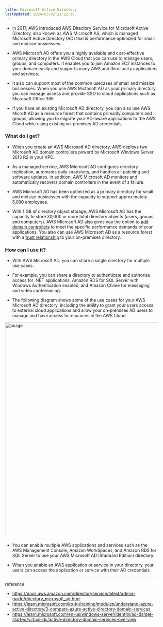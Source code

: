 ```yaml
---
title: Microsoft Active Directory
lastUpdated: 2024-03-02T21:22:36
---
```


- In 2017, AWS introduced AWS Directory Service for Microsoft Active Directory, also known as AWS Microsoft AS, which is managed Microsotf Active Directory (AD) that is performance optimized for small and midsize businesses.

- AWS Microsoft AD offers you a highly available and cost-effective primary directory in the AWS Cloud that you can use to manage users, groups, and computers. It enables you to join Amazon EC2 instances to your domain easily and supports many AWS and third-party applications and services.
  
- It also can support most of the common usecases of small and midsize businesses. When you use AWS Mictosoft AD as your primary directory, you can manage access and provide SSO to cloud applications such as Microsoft Office 365. 

- If you have an existing Microsoft AD directory, you can also use AWS Microft AD as a resource forest that contains primarily computers and groups, allowing you to migrate your AD-aware applications to the AWS Cloud while using existing on-promises AD credentials.

### What do I get? 

- When you create an AWS Microsotf AD directory, AWS deploys two Microsoft AD domain controllers powerd by Microsoft Windows Server 2013 R2 in your VPC.
  
- As a managed service, AWS Microsoft AD configures directory replication, automates daily snapshots, and handles all patching and software updates. In addition, AWS Microsoft AD monitors and automatically recovers domain controllers in the event of a failure.

- AWS Microsoft AD has been optimized as a primary directory for small and midsize businesses with the capacity to support approximately 5,000 employees.
  
- With 1 GB of directory object storage, AWS Microsoft AD has the capacity to store 30,000 or more total directory objects (users, groups, and computers). AWS Microsoft AD also gives you the option to [add domain controllers](https://aws.amazon.com/blogs/security/how-to-increase-the-redundancy-and-performance-of-your-aws-directory-service-for-microsoft-ad-directory-by-adding-domain-controllers/) to meet the specific performance demands of your applications. You also can use AWS Microsoft AD as a resource forest with a [trust relationship](http://docs.aws.amazon.com/directoryservice/latest/admin-guide/tutorial_setup_trust.html) to your on-premises directory.

### How can I use it?

- With AWS Microsoft AD, you can share a single directory for multiple use cases.
  
- For example, you can share a directory to authenticate and authorize access for .NET applications, Amazon RDS for SQL Server with Windows Authentication enabled, and Amazon Chime for messaging and video conferencing.

- The following diagram shows some of the use cases for your AWS Microsoft AD directory, including the ability to grant your users access to external cloud applications and allow your on-premises AD users to manage and have access to resources in the AWS Cloud. 

<img width="709" alt="image" src="https://github.com/rlaisqls/rlaisqls/assets/81006587/829dea20-c9cb-4db0-8ac7-75567628b6cc">

- You can enable multiple AWS applications and services such as the AWS Management Console, Amazon WorkSpaces, and Amazon RDS for SQL Server to use your AWS Microsoft AD (Standard Edition) directory.

- When you enable an AWS application or service in your directory, your users can access the application or service with their AD credentials.

---
reference
- https://docs.aws.amazon.com/directoryservice/latest/admin-guide/directory_microsoft_ad.html
- https://learn.microsoft.com/ko-kr/training/modules/understand-azure-active-directory/3-compare-azure-active-directory-domain-services
- https://learn.microsoft.com/en-us/windows-server/identity/ad-ds/get-started/virtual-dc/active-directory-domain-services-overview

